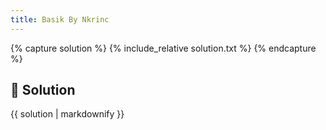 ```yaml
---
title: Basik By Nkrinc
---
```


{% capture solution %}
{% include_relative solution.txt %}
{% endcapture %}

## 📝 Solution

{{ solution | markdownify }}
